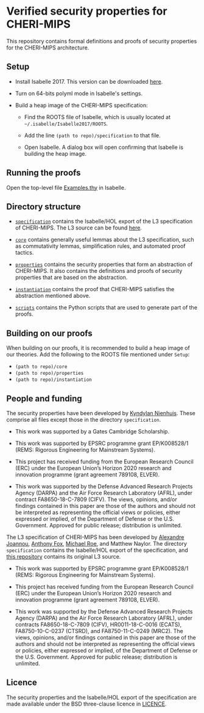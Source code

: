 # Verified security properties for CHERI-MIPS

This repository contains formal definitions and proofs of security properties for the CHERI-MIPS architecture.

## Setup

- Install Isabelle 2017. This version can be downloaded [here](https://isabelle.in.tum.de/website-Isabelle2017/index.html).

- Turn on 64-bits polyml mode in Isabelle's settings.

- Build a heap image of the CHERI-MIPS specification:

  - Find the ROOTS file of Isabelle, which is usually located at `~/.isabelle/Isabelle2017/ROOTS`.

  - Add the line `(path to repo)/specification` to that file.

  - Open Isabelle. A dialog box will open confirming that Isabelle is building the heap image.

## Running the proofs

Open the top-level file [Examples.thy](properties/Examples.thy) in Isabelle.

## Directory structure

- [`specification`](specification/) contains the Isabelle/HOL export of the L3 specification of CHERI-MIPS. The L3 source can be found [here](https://github.com/acjf3/l3mips).

- [`core`](core/) contains generally useful lemmas about the L3 specification, such as commutativity lemmas, simplification rules, and automated proof tactics.

- [`properties`](properties/) contains the security properties that form an abstraction of CHERI-MIPS. It also contains the definitions and proofs of security properties that are based on the abstraction.

- [`instantiation`](instantiation/) contains the proof that CHERI-MIPS satisfies the abstraction mentioned above.

- [`scripts`](scripts/) contains the Python scripts that are used to generate part of the proofs.

## Building on our proofs

When building on our proofs, it is recommended to build a heap image of our theories. Add the following to the ROOTS file mentioned under `Setup`:

- `(path to repo)/core`
- `(path to repo)/properties`
- `(path to repo)/instantiation`

## People and funding

The security properties have been developed by [Kyndylan Nienhuis](https://www.cl.cam.ac.uk/~kn307/). These comprise all files except those in the directory `specification`.

- This work was supported by a Gates Cambridge Scholarship.

- This work was supported by EPSRC programme grant EP/K008528/1 (REMS: Rigorous Engineering for Mainstream Systems).

- This project has received funding from the European Research Council (ERC) under the European Union’s Horizon 2020 research and innovation programme (grant agreement 789108, ELVER).

- This work was supported by the Defense Advanced Research Projects Agency (DARPA) and the Air Force Research Laboratory (AFRL), under contract FA8650-18-C-7809 (CIFV). The views, opinions, and/or findings contained in this paper are those of the authors and should not be interpreted as representing the official views or policies, either expressed or implied, of the Department of Defense or the U.S. Government. Approved for public release; distribution is unlimited.

The L3 specification of CHERI-MIPS has been developed by [Alexandre Joannou](https://www.cl.cam.ac.uk/~aj443/), [Anthony Fox](https://acjf3.github.io/), [Michael Roe](https://www.cst.cam.ac.uk/people/mr101), and Matthew Naylor. The directory `specification` contains the Isabelle/HOL export of the specification, and [this repository](https://github.com/acjf3/l3mips) contains its original L3 source.

- This work was supported by EPSRC programme grant EP/K008528/1 (REMS: Rigorous Engineering for Mainstream Systems).

- This project has received funding from the European Research Council (ERC) under the European Union’s Horizon 2020 research and innovation programme (grant agreement 789108, ELVER).

- This work was supported by the Defense Advanced Research Projects Agency (DARPA) and the Air Force Research Laboratory (AFRL), under contracts FA8650-18-C-7809 (CIFV), HR0011-18-C-0016 (ECATS), FA8750-10-C-0237 (CTSRD), and FA8750-11-C-0249 (MRC2). The views, opinions, and/or findings contained in this paper are those of the authors and should not be interpreted as representing the official views or policies, either expressed or implied, of the Department of Defense or the U.S. Government. Approved for public release; distribution is unlimited.

## Licence

The security properties and the Isabelle/HOL export of the specification are made available under the BSD three-clause licence in [LICENCE](LICENCE).
